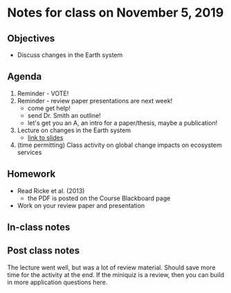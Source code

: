 # Notes for class on November 5, 2019

## Objectives
* Discuss changes in the Earth system

## Agenda
1. Reminder - VOTE!
2. Reminder - review paper presentations are next week!
	- come get help!
	- send Dr. Smith an outline!
	- let's get you an A, an intro for a paper/thesis, maybe a publication!
3. Lecture on changes in the Earth system
	- [link to slides](../Lecture_Slides/11_changes_in_earth_system.pdf)
4. (time permitting) Class activity on global change impacts on ecosystem services

## Homework
* Read Ricke et al. (2013)
	- the PDF is posted on the Course Blackboard page
* Work on your review paper and presentation

## In-class notes

## Post class notes
The lecture went well, but was a lot of review material. Should save more time for the activity
at the end. If the miniquiz is a review, then you can build in more application questions here.